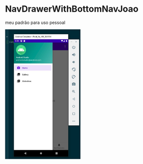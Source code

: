 # NavDrawerWithBottomNavJoao
meu padrão para uso pessoal



<img src="images/Screenshot_1.jpg" alt="screen" height="425">